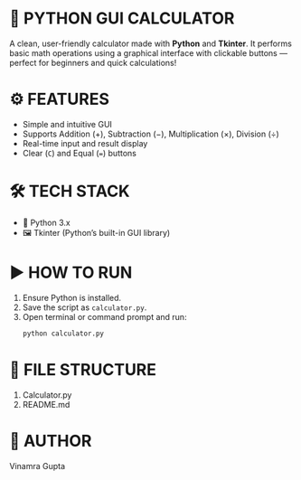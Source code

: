 # 🧮 PYTHON GUI CALCULATOR

A clean, user-friendly calculator made with **Python** and **Tkinter**. It performs basic math operations using a graphical interface with clickable buttons — perfect for beginners and quick calculations!


# ⚙️ FEATURES
- Simple and intuitive GUI
- Supports Addition (+), Subtraction (−), Multiplication (×), Division (÷)
- Real-time input and result display
- Clear (`C`) and Equal (`=`) buttons


# 🛠 TECH STACK
- 🐍 Python 3.x  
- 🖼️ Tkinter (Python’s built-in GUI library)


# ▶️ HOW TO RUN
1. Ensure Python is installed.
2. Save the script as `calculator.py`.
3. Open terminal or command prompt and run:
   ```bash
   python calculator.py

# 📁 FILE STRUCTURE
1. Calculator.py 
2. README.md 

# 👤 AUTHOR  
Vinamra Gupta
